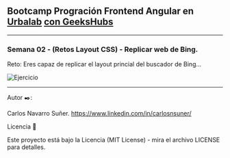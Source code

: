 ## Bootcamp Progración Frontend Angular en [Urbalab](https://www.urbalabgandia.com/es/inicio/) [con GeeksHubs](https://geekshubsacademy.com/)


***

### Semana 02 - (Retos Layout CSS) - Replicar web de Bing.

Reto: Eres capaz de replicar el layout princial del buscador de Bing...

![Ejercicio](https://github.com/carlosnsuner/cns-replicar-goolge-urbalab-s04-071122/raw/master/img/google.PNG)


***

Autor ✒️:

Carlos Navarro Suñer. https://www.linkedin.com/in/carlosnsuner/

Licencia 📄

Este proyecto está bajo la Licencia (MIT License) - mira el archivo LICENSE para detalles.